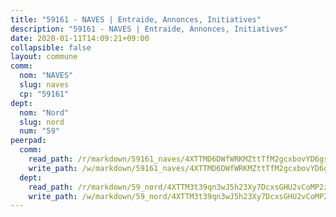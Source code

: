 ```yaml
---
title: "59161 - NAVES | Entraide, Annonces, Initiatives"
description: "59161 - NAVES | Entraide, Annonces, Initiatives"
date: 2020-01-11T14:09:21+09:00
collapsible: false
layout: commune
comm:
  nom: "NAVES"
  slug: naves
  cp: "59161"
dept:
  nom: "Nord"
  slug: nord
  num: "59"
peerpad:
  comm:
    read_path: /r/markdown/59161_naves/4XTTMD6DWfWRKMZttTfM2gcxbovYD6gsq6Eo7PQBzLQyWbqxe
    write_path: /w/markdown/59161_naves/4XTTMD6DWfWRKMZttTfM2gcxbovYD6gsq6Eo7PQBzLQyWbqxe-K3TgUxaXjfqjuWuRnHdAvqiBuAgsgpf3icU6TfpRqsKYxXR1NjXwiBEK3up7jxM4B7E1HR9FdBjTUrit7JAv1t4vPkFEy7oFvgzd6BCqDjKr1TUtW1oPfAmSDhuBaWZDFzJDnuDC
  dept:
    read_path: /r/markdown/59_nord/4XTTM3t39qn3wJ5h23Xy7DcxsGHU2vCoMP2z3iS4TUn3TrtdJ
    write_path: /w/markdown/59_nord/4XTTM3t39qn3wJ5h23Xy7DcxsGHU2vCoMP2z3iS4TUn3TrtdJ-K3TgTuZGkuZqXfr6fpmH7pGsMT6ndvZQMyRDze5QBt7XScLWHoBi246kLoDKpTH2Yo4f3AFSSJqGc2ozvNww7qPLqsDjpvahxCbQ6F5znbfjp6kVgaDcTYc9LyhwSfYuCevnvZUQ
---
```


